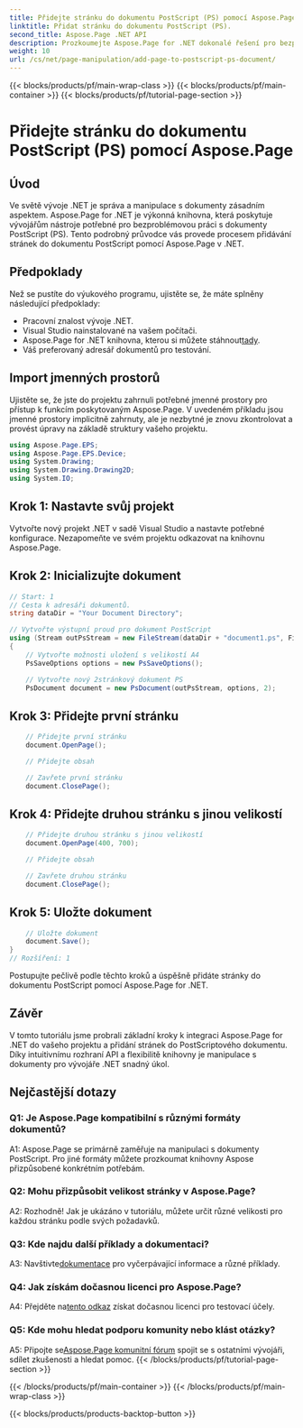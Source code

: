 ```yaml
---
title: Přidejte stránku do dokumentu PostScript (PS) pomocí Aspose.Page
linktitle: Přidat stránku do dokumentu PostScript (PS).
second_title: Aspose.Page .NET API
description: Prozkoumejte Aspose.Page for .NET dokonalé řešení pro bezproblémovou manipulaci s PostScriptovými dokumenty ve vašich projektech .NET.
weight: 10
url: /cs/net/page-manipulation/add-page-to-postscript-ps-document/
---
```


{{< blocks/products/pf/main-wrap-class >}}
{{< blocks/products/pf/main-container >}}
{{< blocks/products/pf/tutorial-page-section >}}

# Přidejte stránku do dokumentu PostScript (PS) pomocí Aspose.Page

## Úvod

Ve světě vývoje .NET je správa a manipulace s dokumenty zásadním aspektem. Aspose.Page for .NET je výkonná knihovna, která poskytuje vývojářům nástroje potřebné pro bezproblémovou práci s dokumenty PostScript (PS). Tento podrobný průvodce vás provede procesem přidávání stránek do dokumentu PostScript pomocí Aspose.Page v .NET.

## Předpoklady

Než se pustíte do výukového programu, ujistěte se, že máte splněny následující předpoklady:

- Pracovní znalost vývoje .NET.
- Visual Studio nainstalované na vašem počítači.
-  Aspose.Page for .NET knihovna, kterou si můžete stáhnout[tady](https://releases.aspose.com/page/net/).
- Váš preferovaný adresář dokumentů pro testování.

## Import jmenných prostorů

Ujistěte se, že jste do projektu zahrnuli potřebné jmenné prostory pro přístup k funkcím poskytovaným Aspose.Page. V uvedeném příkladu jsou jmenné prostory implicitně zahrnuty, ale je nezbytné je znovu zkontrolovat a provést úpravy na základě struktury vašeho projektu.

```csharp
using Aspose.Page.EPS;
using Aspose.Page.EPS.Device;
using System.Drawing;
using System.Drawing.Drawing2D;
using System.IO;
```

## Krok 1: Nastavte svůj projekt

Vytvořte nový projekt .NET v sadě Visual Studio a nastavte potřebné konfigurace. Nezapomeňte ve svém projektu odkazovat na knihovnu Aspose.Page.

## Krok 2: Inicializujte dokument

```csharp
// Start: 1
// Cesta k adresáři dokumentů.
string dataDir = "Your Document Directory";

// Vytvořte výstupní proud pro dokument PostScript
using (Stream outPsStream = new FileStream(dataDir + "document1.ps", FileMode.Create))
{
    // Vytvořte možnosti uložení s velikostí A4
    PsSaveOptions options = new PsSaveOptions();

    // Vytvořte nový 2stránkový dokument PS
    PsDocument document = new PsDocument(outPsStream, options, 2);
```

## Krok 3: Přidejte první stránku

```csharp
    // Přidejte první stránku
    document.OpenPage();

    // Přidejte obsah

    // Zavřete první stránku
    document.ClosePage();
```

## Krok 4: Přidejte druhou stránku s jinou velikostí

```csharp
    // Přidejte druhou stránku s jinou velikostí
    document.OpenPage(400, 700);

    // Přidejte obsah

    // Zavřete druhou stránku
    document.ClosePage();
```

## Krok 5: Uložte dokument

```csharp
    // Uložte dokument
    document.Save();
}
// Rozšíření: 1
```

Postupujte pečlivě podle těchto kroků a úspěšně přidáte stránky do dokumentu PostScript pomocí Aspose.Page for .NET.

## Závěr

V tomto tutoriálu jsme probrali základní kroky k integraci Aspose.Page for .NET do vašeho projektu a přidání stránek do PostScriptového dokumentu. Díky intuitivnímu rozhraní API a flexibilitě knihovny je manipulace s dokumenty pro vývojáře .NET snadný úkol.

## Nejčastější dotazy

### Q1: Je Aspose.Page kompatibilní s různými formáty dokumentů?

A1: Aspose.Page se primárně zaměřuje na manipulaci s dokumenty PostScript. Pro jiné formáty můžete prozkoumat knihovny Aspose přizpůsobené konkrétním potřebám.

### Q2: Mohu přizpůsobit velikost stránky v Aspose.Page?

A2: Rozhodně! Jak je ukázáno v tutoriálu, můžete určit různé velikosti pro každou stránku podle svých požadavků.

### Q3: Kde najdu další příklady a dokumentaci?

 A3: Navštivte[dokumentace](https://reference.aspose.com/page/net/) pro vyčerpávající informace a různé příklady.

### Q4: Jak získám dočasnou licenci pro Aspose.Page?

 A4: Přejděte na[tento odkaz](https://purchase.aspose.com/temporary-license/) získat dočasnou licenci pro testovací účely.

### Q5: Kde mohu hledat podporu komunity nebo klást otázky?

 A5: Připojte se[Aspose.Page komunitní fórum](https://forum.aspose.com/c/page/39) spojit se s ostatními vývojáři, sdílet zkušenosti a hledat pomoc.
{{< /blocks/products/pf/tutorial-page-section >}}

{{< /blocks/products/pf/main-container >}}
{{< /blocks/products/pf/main-wrap-class >}}

{{< blocks/products/products-backtop-button >}}
